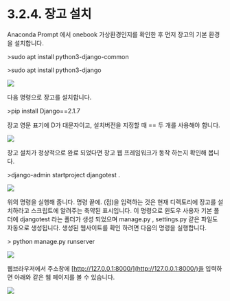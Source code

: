 # 3.2.4.     장고 설치

  
Anaconda Prompt 에서 onebook 가상환경인지를 확인한 후 먼저 장고의 기본 환경을 설치합니다.

&gt;sudo apt install python3-django-common

&gt;sudo apt install python3-django

![](../../.gitbook/assets/2240.png)

다음 명령으로 장고를 설치합니다.

&gt;pip install Django==2.1.7

장고 영문 표기에 D가 대문자이고, 설치버전을 지정할 때 == 두 개를 사용해야 합니다.

![](../../.gitbook/assets/2241.png)

장고 설치가 정상적으로 완료 되었다면 장고 웹 프레임워크가 동작 하는지 확인해 봅니다.

&gt;django-admin startproject djangotest .

![](../../.gitbook/assets/2242.png)

위의 명령을 실행해 줍니다. 명령 끝에. \(점\)을 입력하는 것은 현재 디렉토리에 장고를 설치하라고 스크립트에 알려주는 축약된 표시입니다. 이 명령으로 윈도우 사용자 기본 폴더에 djangotest 라는 폴더가 생성 되었으며 manage.py , settings.py 같은 파일도 자동으로 생성됩니다. 생성된 웹사이트를 확인 하려면 다음의 명령을 실행합니다.

&gt; python manage.py runserver

![](../../.gitbook/assets/2243.png)

웹브라우저에서 주소창에 [http://127.0.0.1:8000/](http://127.0.0.1:8000/)을 입력하면 아래와 같은 웹 페이지를 볼 수 있습니다.

![](../../.gitbook/assets/2244.png)

